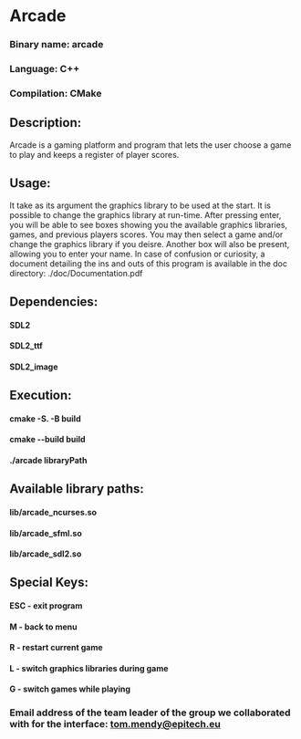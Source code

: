 # Arcade

### Binary name: arcade
### Language: C++
### Compilation: CMake

## Description:
Arcade is a gaming platform and program that lets the user choose a game to play and keeps a register of player scores.

## Usage:
It take as its argument the graphics library to be used at the start. It is possible to change the graphics library at run-time.
After pressing enter, you will be able to see boxes showing you the available graphics libraries, games, and previous players scores.
You may then select a game and/or change the graphics library if you deisre. Another box will also be present, allowing you to enter your name.
In case of confusion or curiosity, a document detailing the ins and outs of this program is available in the doc directory: ./doc/Documentation.pdf

## Dependencies:
#### SDL2
#### SDL2_ttf
#### SDL2_image

## Execution:
#### cmake -S. -B build
#### cmake --build build
#### ./arcade libraryPath

## Available library paths:
#### lib/arcade_ncurses.so
#### lib/arcade_sfml.so
#### lib/arcade_sdl2.so

## Special Keys:
#### ESC - exit program
#### M - back to menu
#### R - restart current game
#### L - switch graphics libraries during game
#### G - switch games while playing

### Email address of the team leader of the group we collaborated with for the interface: tom.mendy@epitech.eu
